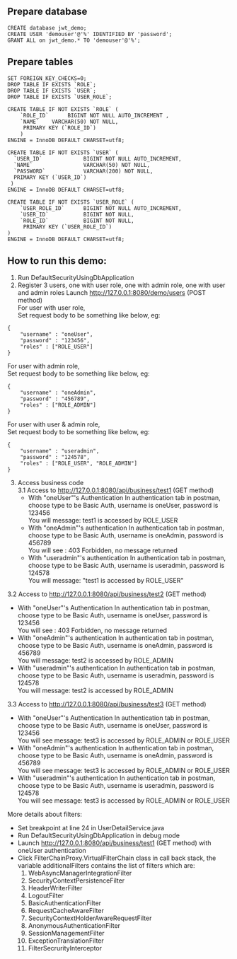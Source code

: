 Prepare database
-------------------------------------
```aidl
CREATE database jwt_demo;
CREATE USER 'demouser'@'%' IDENTIFIED BY 'password';
GRANT ALL on jwt_demo.* TO 'demouser'@'%';
```

Prepare tables
---------------------------
```aidl
SET FOREIGN_KEY_CHECKS=0;
DROP TABLE IF EXISTS `ROLE`;
DROP TABLE IF EXISTS `USER`;
DROP TABLE IF EXISTS `USER_ROLE`;

CREATE TABLE IF NOT EXISTS `ROLE` (
	`ROLE_ID`      BIGINT NOT NULL AUTO_INCREMENT ,
	`NAME`    VARCHAR(50) NOT NULL,
	 PRIMARY KEY (`ROLE_ID`)
	)
ENGINE = InnoDB DEFAULT CHARSET=utf8;

CREATE TABLE IF NOT EXISTS `USER` (
  `USER_ID`      		BIGINT NOT NULL AUTO_INCREMENT,
  `NAME`    			VARCHAR(50) NOT NULL,
  `PASSWORD`  	  	    VARCHAR(200) NOT NULL,
  PRIMARY KEY (`USER_ID`)
 )
ENGINE = InnoDB DEFAULT CHARSET=utf8;

CREATE TABLE IF NOT EXISTS `USER_ROLE` (
	`USER_ROLE_ID`      BIGINT NOT NULL AUTO_INCREMENT,
    `USER_ID`  			BIGINT NOT NULL,
    `ROLE_ID`  			BIGINT NOT NULL,
     PRIMARY KEY (`USER_ROLE_ID`)
)
ENGINE = InnoDB DEFAULT CHARSET=utf8;
```

How to run this demo:
----------------------------
1. Run DefaultSecurityUsingDbApplication
2. Register 3 users, one with user role, one with admin role, one with user and admin roles
 Launch http://127.0.0.1:8080/demo/users (POST method) </br>
 For user with user role, </br>
 Set request body to be something like below, eg:</br>
```aidl
{
    "username" : "oneUser",
    "password" : "123456",
    "roles" : ["ROLE_USER"]
}
```
For user with admin role, </br>
Set request body to be something like below, eg:</br>
```aidl
{
    "username" : "oneAdmin",
    "password" : "456789",
    "roles" : ["ROLE_ADMIN"]
}
```

For user with user & admin role, </br>
Set request body to be something like below, eg:</br>
```aidl
{
    "username" : "useradmin",
    "password" : "124578",
    "roles" : ["ROLE_USER", "ROLE_ADMIN"]
}
```
3. Access business code </br>
 3.1   Access to http://127.0.0.1:8080/api/business/test1 (GET method)
    - With "oneUser"'s Authentication
      In authentication tab in postman, choose type to be Basic Auth, username is oneUser, password is 123456 </br>
      You will message: test1 is accessed by ROLE_USER </br>
    - With "oneAdmin"'s authentication
      In authentication tab in postman, choose type to be Basic Auth, username is oneAdmin, password is 456789 </br>
      You will see : 403 Forbidden, no message returned </br>
    - With "useradmin"'s authentication
      In authentication tab in postman, choose type to be Basic Auth, username is useradmin, password is 124578 </br>
      You will message:  "test1 is accessed by ROLE_USER" </br>
   
 3.2   Access to http://127.0.0.1:8080/api/business/test2 (GET method)
  - With "oneUser"'s Authentication
     In authentication tab in postman, choose type to be Basic Auth, username is oneUser, password is 123456 </br>
     You will see : 403 Forbidden, no message returned </br>
  - With "oneAdmin"'s authentication
     In authentication tab in postman, choose type to be Basic Auth, username is oneAdmin, password is 456789 </br>
    You will message: test2 is accessed by ROLE_ADMIN </br>
  - With "useradmin"'s authentication
    In authentication tab in postman, choose type to be Basic Auth, username is useradmin, password is 124578 </br>
    You will message: test2 is accessed by ROLE_ADMIN </br>

 3.3   Access to http://127.0.0.1:8080/api/business/test3 (GET method)
  - With "oneUser"'s Authentication
     In authentication tab in postman, choose type to be Basic Auth, username is oneUser, password is 123456 </br>
     You will see message: test3 is accessed by ROLE_ADMIN or ROLE_USER </br>
  - With "oneAdmin"'s authentication
     In authentication tab in postman, choose type to be Basic Auth, username is oneAdmin, password is 456789 </br>
     You will see message: test3 is accessed by ROLE_ADMIN or ROLE_USER </br>
  - With "useradmin"'s authentication
    In authentication tab in postman, choose type to be Basic Auth, username is useradmin, password is 124578 </br>
    You will see message: test3 is accessed by ROLE_ADMIN or ROLE_USER </br>
  

More details about filters: </br>
  - Set breakpoint at line 24 in UserDetailService.java
  - Run DefaultSecurityUsingDbApplication in debug mode
  - Launch http://127.0.0.1:8080/api/business/test1 (GET method) with oneUser authentication
  - Click FilterChainProxy.VirtualFilterChain class in call back stack, the variable additionalFilters contains the list of filters which are: </br>
    1. WebAsyncManagerIntegrationFilter
    2. SecurityContextPersistenceFilter
    3. HeaderWriterFilter
    4. LogoutFilter
    5. BasicAuthenticationFilter
    6. RequestCacheAwareFilter 
    7. SecurityContextHolderAwareRequestFilter 
    8. AnonymousAuthenticationFilter 
    9. SessionManagementFilter 
    10. ExceptionTranslationFilter 
    11. FilterSecrurityInterceptor